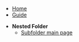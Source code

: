 * [Home](/)
* [Guide](guide.md "The greatest guide in the world")
- **Nested Folder**
    - [Subfolder main page](/subfolder/README.md)
